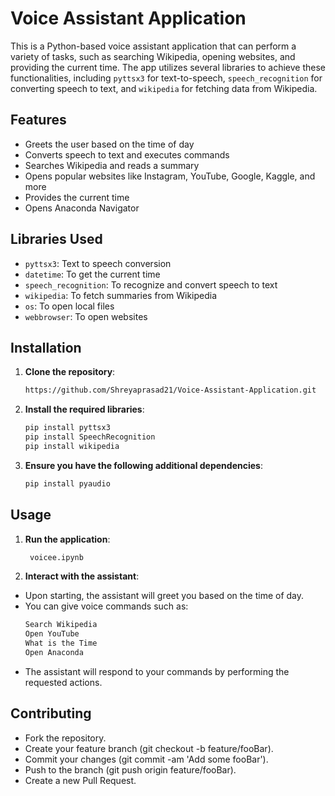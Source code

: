 # Voice Assistant Application            
        
This is a Python-based voice assistant application that can perform a variety of tasks, such as searching Wikipedia, opening websites, and providing the current time. The app utilizes several libraries to achieve these functionalities, including `pyttsx3` for text-to-speech, `speech_recognition` for converting speech to text, and `wikipedia` for fetching data from Wikipedia.

## Features
  
- Greets the user based on the time of day                                               
- Converts speech to text and executes commands                                                   
- Searches Wikipedia and reads a summary
- Opens popular websites like Instagram, YouTube, Google, Kaggle, and more
- Provides the current time
- Opens Anaconda Navigator                     

## Libraries Used

- `pyttsx3`: Text to speech conversion
- `datetime`: To get the current time
- `speech_recognition`: To recognize and convert speech to text
- `wikipedia`: To fetch summaries from Wikipedia
- `os`: To open local files
- `webbrowser`: To open websites

## Installation

1. **Clone the repository**:
   ```bash
   https://github.com/Shreyaprasad21/Voice-Assistant-Application.git

 2. **Install the required libraries**:
     ```bash
    pip install pyttsx3
    pip install SpeechRecognition
    pip install wikipedia

 3. **Ensure you have the following additional dependencies**:
     ```bash
     pip install pyaudio

## Usage

1. **Run the application**:
   ```bash
    voicee.ipynb

 2. **Interact with the assistant**:

  - Upon starting, the assistant will greet you based on the time of day.
  - You can give voice commands such as:
    ```bash
    Search Wikipedia
    Open YouTube
    What is the Time
    Open Anaconda
  - The assistant will respond to your commands by performing the requested actions.

## Contributing
- Fork the repository.
- Create your feature branch (git checkout -b feature/fooBar).
- Commit your changes (git commit -am 'Add some fooBar').
- Push to the branch (git push origin feature/fooBar).
- Create a new Pull Request.
